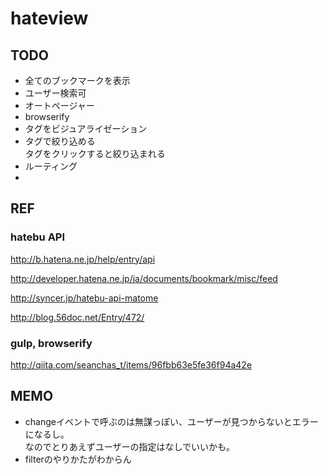 hateview
==========

## TODO
* 全てのブックマークを表示
* ユーザー検索可
* オートページャー
* browserify
* タグをビジュアライゼーション
* タグで絞り込める  
タグをクリックすると絞り込まれる
* ルーティング
* 

## REF

### hatebu API

http://b.hatena.ne.jp/help/entry/api

http://developer.hatena.ne.jp/ja/documents/bookmark/misc/feed

http://syncer.jp/hatebu-api-matome

http://blog.56doc.net/Entry/472/

### gulp, browserify

http://qiita.com/seanchas_t/items/96fbb63e5fe36f94a42e


## MEMO

* changeイベントで呼ぶのは無謀っぽい、ユーザーが見つからないとエラーになるし。  
なのでとりあえずユーザーの指定はなしでいいかも。
* filterのやりかたがわからん